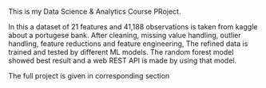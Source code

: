 This is my Data Science & Analytics Course PRoject.

In this a dataset of 21 features and 41,188 observations is taken from kaggle about a portugese bank.
After cleaning, missing value handling, outlier handling, feature reductions and feature engineering, The refined data is trained and tested by different ML models.
The random forest model showed best result and a web REST API is made by using that model.

The full project is given in corresponding section
